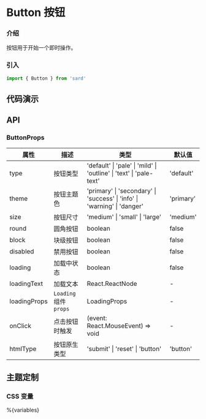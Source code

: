 # Button 按钮

### 介绍

按钮用于开始一个即时操作。

### 引入

```js
import { Button } from 'sard'
```

## 代码演示

## API

### ButtonProps

| 属性         | 描述                   | 类型                                                                     | 默认值    |
| ------------ | ---------------------- | ------------------------------------------------------------------------ | --------- |
| type         | 按钮类型               | 'default' \| 'pale' \| 'mild' \| 'outline' \| 'text' \| 'pale-text'      | 'default' |
| theme        | 按钮主题色             | 'primary' \| 'secondary' \| 'success' \| 'info' \| 'warning' \| 'danger' | 'primary' |
| size         | 按钮尺寸               | 'medium' \| 'small' \| 'large'                                           | 'medium'  |
| round        | 圆角按钮               | boolean                                                                  | false     |
| block        | 块级按钮               | boolean                                                                  | false     |
| disabled     | 禁用按钮               | boolean                                                                  | false     |
| loading      | 加载中状态             | boolean                                                                  | false     |
| loadingText  | 加载文本               | React.ReactNode                                                          | -         |
| loadingProps | `Loading` 组件 `props` | LoadingProps                                                             | -         |
| onClick      | 点击按钮时触发         | (event: React.MouseEvent) => void                                        | -         |
| htmlType     | 按钮原生类型           | 'submit' \| 'reset' \| 'button'                                          | 'button'  |

## 主题定制

### CSS 变量

%{variables}
